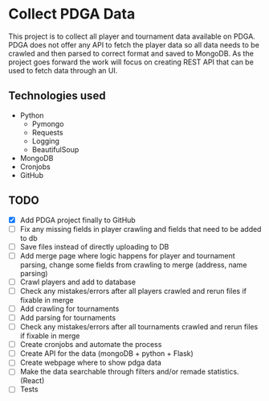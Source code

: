 # Collect PDGA Data

This project is to collect all player and tournament data available on PDGA. PDGA does not offer any API to fetch the player data so all data needs to be crawled and then parsed to correct format and saved to MongoDB. As the project goes forward the work will focus on creating REST API that can be used to fetch data through an UI.

## Technologies used

- Python
  - Pymongo
  - Requests
  - Logging
  - BeautifulSoup
- MongoDB
- Cronjobs
- GitHub

## TODO
- [x] Add PDGA project finally to GitHub
- [ ] Fix any missing fields in player crawling and fields that need to be added to db
- [ ] Save files instead of directly uploading to DB
- [ ] Add merge page where logic happens for player and tournament parsing, change some fields from crawling to merge (address, name parsing)
- [ ] Crawl players and add to database
- [ ] Check any mistakes/errors after all players crawled and rerun files if fixable in merge
- [ ] Add crawling for tournaments
- [ ] Add parsing for tournaments
- [ ] Check any mistakes/errors after all tournaments crawled and rerun files if fixable in merge
- [ ] Create cronjobs and automate the process
- [ ] Create API for the data (mongoDB + python + Flask)
- [ ] Create webpage where to show pdga data
- [ ] Make the data searchable through filters and/or remade statistics. (React)
- [ ] Tests
